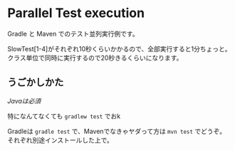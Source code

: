 Parallel Test execution
==========================

Gradle と Maven でのテスト並列実行例です。

SlowTest[1-4]がそれぞれ10秒くらいかかるので、全部実行すると1分ちょっと。クラス単位で同時に実行するので20秒きるくらいになります。


うごかしかた
-------------
*Javaは必須*

特になんてなくても `gradlew test` でおk

Gradleは `gradle test` で、Mavenでなきゃヤダって方は `mvn test` でどうぞ。それぞれ別途インストールした上で。